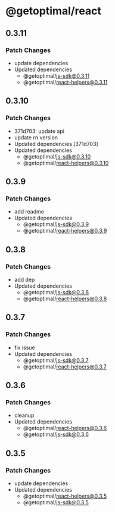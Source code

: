 # @getoptimal/react

## 0.3.11

### Patch Changes

- update dependencies
- Updated dependencies
  - @getoptimal/js-sdk@0.3.11
  - @getoptimal/react-helpers@0.3.11

## 0.3.10

### Patch Changes

- 371d703: update api
- update rn version
- Updated dependencies [371d703]
- Updated dependencies
  - @getoptimal/js-sdk@0.3.10
  - @getoptimal/react-helpers@0.3.10

## 0.3.9

### Patch Changes

- add readme
- Updated dependencies
  - @getoptimal/js-sdk@0.3.9
  - @getoptimal/react-helpers@0.3.9

## 0.3.8

### Patch Changes

- add dep
- Updated dependencies
  - @getoptimal/js-sdk@0.3.8
  - @getoptimal/react-helpers@0.3.8

## 0.3.7

### Patch Changes

- fix issue
- Updated dependencies
  - @getoptimal/js-sdk@0.3.7
  - @getoptimal/react-helpers@0.3.7

## 0.3.6

### Patch Changes

- cleanup
- Updated dependencies
  - @getoptimal/react-helpers@0.3.6
  - @getoptimal/js-sdk@0.3.6

## 0.3.5

### Patch Changes

- update dependencies
- Updated dependencies
  - @getoptimal/react-helpers@0.3.5
  - @getoptimal/js-sdk@0.3.5
